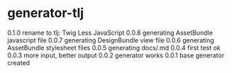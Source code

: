 # generator-tlj

0.1.0 rename to tlj: Twig Less JavaScript
0.0.8 generating AssetBundle javascript file
0.0.7 generating DesignBundle view file
0.0.6 generating AssetBundle stylesheet files
0.0.5 generating docs/<module>.md
0.0.4 first test ok
0.0.3 more input, better output
0.0.2 generator works
0.0.1 base generator created
